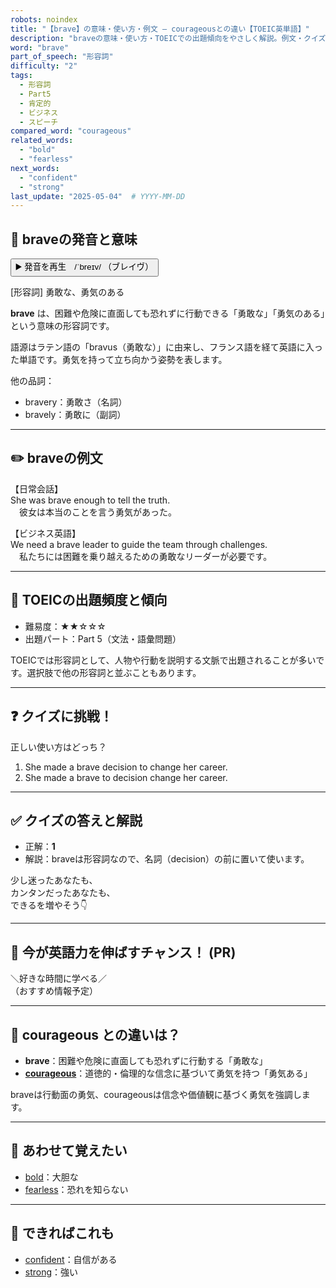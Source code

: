 ```yaml
---
robots: noindex
title: "【brave】の意味・使い方・例文 ― courageousとの違い【TOEIC英単語】"
description: "braveの意味・使い方・TOEICでの出題傾向をやさしく解説。例文・クイズ付きでcourageousとの違いもわかりやすく学べます。"
word: "brave"
part_of_speech: "形容詞"
difficulty: "2"
tags:
  - 形容詞
  - Part5
  - 肯定的
  - ビジネス
  - スピーチ
compared_word: "courageous"
related_words:
  - "bold"
  - "fearless"
next_words:
  - "confident"
  - "strong"
last_update: "2025-05-04"  # YYYY-MM-DD
---
```


## 🔰 braveの発音と意味

<button class="play-audio" onclick="playTTS('brave')">
  <span class="play-audio-main">
    ▶️ 発音を再生　/ˈbreɪv/
  </span>
  <span class="play-audio-sub">
    （ブレイヴ）
  </span>
</button>

[形容詞] 勇敢な、勇気のある

**brave** は、困難や危険に直面しても恐れずに行動できる「勇敢な」「勇気のある」という意味の形容詞です。

語源はラテン語の「bravus（勇敢な）」に由来し、フランス語を経て英語に入った単語です。勇気を持って立ち向かう姿勢を表します。

他の品詞：  
- bravery：勇敢さ（名詞）
- bravely：勇敢に（副詞）

---

## ✏️ braveの例文

【日常会話】  
She was brave enough to tell the truth.  
　彼女は本当のことを言う勇気があった。

【ビジネス英語】  
We need a brave leader to guide the team through challenges.  
　私たちには困難を乗り越えるための勇敢なリーダーが必要です。

---

## 🎯 TOEICの出題頻度と傾向

- 難易度：★★☆☆☆
- 出題パート：Part 5（文法・語彙問題）

TOEICでは形容詞として、人物や行動を説明する文脈で出題されることが多いです。選択肢で他の形容詞と並ぶこともあります。

---

## ❓ クイズに挑戦！

正しい使い方はどっち？

1. She made a brave decision to change her career.  
2. She made a brave to decision change her career.

---

## ✅ クイズの答えと解説

- 正解：**1**
- 解説：braveは形容詞なので、名詞（decision）の前に置いて使います。

少し迷ったあなたも、  
カンタンだったあなたも、  
できるを増やそう👇️

---

## 🚀 今が英語力を伸ばすチャンス！ (PR)

<div class="info-center">
＼好きな時間に学べる／<br>  
（おすすめ情報予定）
</div>

---

## 🤔  courageous との違いは？

- **brave**：困難や危険に直面しても恐れずに行動する「勇敢な」
- **[courageous](/courageous)**：道徳的・倫理的な信念に基づいて勇気を持つ「勇気ある」

braveは行動面の勇気、courageousは信念や価値観に基づく勇気を強調します。

---

## 🧩 あわせて覚えたい

- [bold](/bold)：大胆な
- [fearless](/fearless)：恐れを知らない

---

## 📖 できればこれも

- [confident](/confident)：自信がある
- [strong](/strong)：強い

<!-- cvid: aid24_bid36 -->
